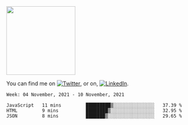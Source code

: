 <!-- ![visitors](https://visitor-badge.glitch.me/badge?page_id=page.id) -->

<img height="180em" src="https://github-readme-stats.vercel.app/api?username=alihernandez&show_icons=true&hide_border=true&&count_private=true&include_all_commits=true" />

<!-- Actual text -->

You can find me on [![Twitter][1.2]][1], or on, [![LinkedIn][2.2]][2].

<!-- Icons -->

[1.2]: http://i.imgur.com/wWzX9uB.png (twitter icon without padding)
[2.2]: https://raw.githubusercontent.com/MartinHeinz/MartinHeinz/master/linkedin-3-16.png (LinkedIn icon without padding)

<!-- Links to your social media accounts -->

[1]: https://twitter.com/phantomramen
[2]: https://www.linkedin.com/in/ali-hernandez-96b1b71a9/

<!--START_SECTION:waka-->
```text
Week: 04 November, 2021 - 10 November, 2021

JavaScript   11 mins         █████████▒░░░░░░░░░░░░░░░   37.39 % 
HTML         9 mins          ████████▒░░░░░░░░░░░░░░░░   32.95 % 
JSON         8 mins          ███████▒░░░░░░░░░░░░░░░░░   29.65 % 
```
<!--END_SECTION:waka-->
